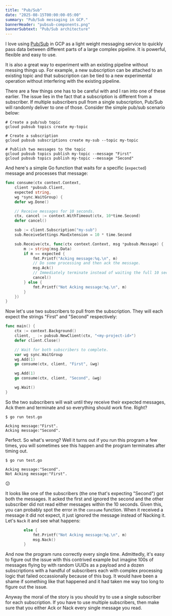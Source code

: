 ```yaml
---
title: "Pub/Sub"
date: "2025-08-15T00:00:00-05:00"
summary: "Pub/Sub messaging in GCP."
bannerHeader: "pubsub-components.png"
bannerSubtext: "Pub/Sub architecture"
---
```


I love using [Pub/Sub](https://cloud.google.com/pubsub/docs/pubsub-basics) in GCP as a light weight messaging service to quickly pass data between different parts of a large complex pipeline. It is powerful, flexible and easy to use.

It is also a great way to experiment with an existing pipeline without messing things up. For example, a new subscription can be attached to an existing topic and that subscription can be tied to a new experimental operation without interfering with the existing pipeline.

There are a few things one has to be careful with and I ran into one of these earlier. The issue lies in the fact that a subscription is different from a subscriber. If multiple subscribers pull from a single subscription, Pub/Sub will randomly deliver to one of those. Consider the simple pub/sub scenario below:

```shell
# Create a pub/sub topic
gcloud pubsub topics create my-topic

# Create a subscription
gcloud pubsub subscriptions create my-sub --topic my-topic

# Publish two messages to the topic
gcloud pubsub topics publish my-topic --message "First"
gcloud pubsub topics publish my-topic --message "Second"

```

And here's a simple Go function that waits for a specific (`expected`) message and processes that message:

```go
func consume(ctx context.Context,
    client *pubsub.Client,
    expected string,
    wg *sync.WaitGroup) {
    defer wg.Done()

    // Receive messages for 10 seconds.
    ctx, cancel := context.WithTimeout(ctx, 10*time.Second)
    defer cancel()

    sub := client.Subscription("my-sub")
    sub.ReceiveSettings.MaxExtension = 10 * time.Second

    sub.Receive(ctx, func(ctx context.Context, msg *pubsub.Message) {
        m := string(msg.Data)
        if m == expected {
            fmt.Printf("Acking message:%q.\n", m)
            // Do some processing and then ack the message.
            msg.Ack()
            // Immediately terminate instead of waiting the full 10 seconds.
            cancel()
        } else {
            fmt.Printf("Not Acking message:%q.\n", m)
        }
    })
}

```

Now let's use two subscribers to pull from the subscription. They will each expect the strings "First" and "Second" respectively:

```go
func main() {
    ctx := context.Background()
    client, _ := pubsub.NewClient(ctx, "<my-project-id>")
    defer client.Close()

    // Wait for both subscribers to complete.
    var wg sync.WaitGroup
    wg.Add(1)
    go consume(ctx, client, "First", &wg)

    wg.Add(1)
    go consume(ctx, client, "Second", &wg)

    wg.Wait()
}
```

So the two subscribers will wait until they receive their expected messages, Ack them and terminate and so everything should work fine. Right?

```shell
$ go run test.go

Acking message:"First".
Acking message:"Second".
```

Perfect. So what's wrong? Well it turns out if you run this program a few times, you will sometimes see this happen and the program terminates after timing out.

```shell
$ go run test.go

Acking message:"Second".
Not Acking message:"First".
```

😕

It looks like one of the subscribers (the one that's expecting "Second") got both the messages. It acked the first and ignored the second and the other subscriber did not read either messages within the 10 seconds. Given this, you can probably spot the error in the `consume` function. When it received a message it did not expect, it just ignored the message instead of Nacking it. Let's `Nack` it and see what happens:

```go
        else {
            fmt.Printf("Not Acking message:%q.\n", m)
            msg.Nack()
        }
```

And now the program runs correctly every single time. Admittedly, it's easy to figure out the issue with this contrived example but imagine 100s of messages flying by with random UUIDs as a payload and a dozen subscriptions with a handful of subscribers each with complex processing logic that failed occassionally because of this bug. It would have been a shame if something like that happened and it had taken me way too long to figure out the issue.

Anyway the moral of the story is you should try to use a single subscriber for each subscription. If you have to use multiple subscribers, then make sure that you either Ack or Nack every single message you read.
